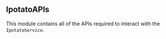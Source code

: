## IpotatoAPIs

This module contains all of the APIs required to interact with the `IpotatoService`.
